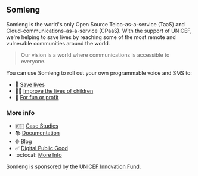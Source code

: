 ## Somleng

Somleng is the world's only Open Source Telco-as-a-service (TaaS) and Cloud-communications-as-a-service (CPaaS).
With the support of UNICEF, we're helping to save lives by reaching some of the most remote and vulnerable communities around the world.

> Our vision is a world where communications is accessible to everyone.

You can use Somleng to roll out your own programmable voice and SMS to:

* 🏥 [Save lives](https://www.somleng.org/case_studies.html#early-warning-system-cambodia)
* 🧒🏽 [Improve the lives of children](https://www.somleng.org/case_studies.html#mhealth-unicef-guatemala)
* 🤑 [For fun or profit](https://www.somleng.org/case_studies.html#powering-cpaas-mexico)

### More info

* 🇰🇭 [Case Studies](https://www.somleng.org/case_studies.html)
* 📚 [Documentation](https://www.somleng.org/docs.html)
* 🌐 [Blog](https://www.somleng.org/blog.html)
* ✅ [Digital Public Good](https://digitalpublicgoods.net/r/somleng)
* :octocat: [More Info](https://github.com/somleng/somleng-project)

Somleng is sponsored by the [UNICEF Innovation Fund](https://www.unicefinnovationfund.org/).
